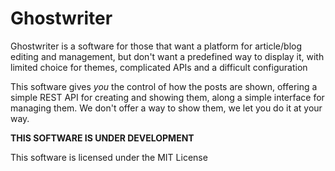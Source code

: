 # Ghostwriter

Ghostwriter is a software for those that want a platform for article/blog 
editing and management, but don't want a predefined way to display it, 
with limited choice for themes, complicated APIs and a difficult configuration

This software gives *you* the control of how the posts are shown, offering
a simple REST API for creating and showing them, along a simple interface 
for managing them. We don't offer a way to show them, we let you do it at
your way.

**THIS SOFTWARE IS UNDER DEVELOPMENT**

This software is licensed under the MIT License
